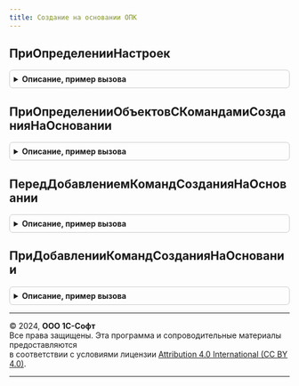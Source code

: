```yaml
---
title: Создание на основании ОПК
---
```



## ПриОпределенииНастроек
<details style="margin: 1em 0; padding: 0.5em; border: 1px solid #ccc; border-radius: 6px;">

<summary style="font-weight: bold; cursor: pointer;">Описание, пример вызова</summary>

```bsl

// Переопределяет настройки команд ввода на основании.
//
// Параметры:
//  Настройки - Структура - настройки подсистемы:
//   * ИспользоватьКомандыВводаНаОсновании - Булево - разрешает использование программных команд ввода на основании
//                                                    вместо штатных. Значение по умолчанию: Истина.
//
Процедура ПриОпределенииНастроек(Настройки) Экспорт
```

Пример вызова
```bsl
СозданиеНаОснованииОПК.ПриОпределенииНастроек(Настройки) 
```
</details>

## ПриОпределенииОбъектовСКомандамиСозданияНаОсновании
<details style="margin: 1em 0; padding: 0.5em; border: 1px solid #ccc; border-radius: 6px;">

<summary style="font-weight: bold; cursor: pointer;">Описание, пример вызова</summary>

```bsl

// Определяет список объектов конфигурации, в модулях менеджеров которых предусмотрена процедура
// ДобавитьКомандыСозданияНаОсновании, формирующая команды создания на основании объектов.
// Синтаксис процедуры ДобавитьКомандыСозданияНаОсновании см. в документации.
//
// Параметры:
//   Объекты - Массив - объекты метаданных (ОбъектМетаданных) с командами создания на основании.
//
// Пример:
//  Объекты.Добавить(Метаданные.Справочники.Организации);
//
Процедура ПриОпределенииОбъектовСКомандамиСозданияНаОсновании(Объекты) Экспорт
```

Пример вызова
```bsl
СозданиеНаОснованииОПК.ПриОпределенииОбъектовСКомандамиСозданияНаОсновании(Объекты) 
```
</details>

## ПередДобавлениемКомандСозданияНаОсновании
<details style="margin: 1em 0; padding: 0.5em; border: 1px solid #ccc; border-radius: 6px;">

<summary style="font-weight: bold; cursor: pointer;">Описание, пример вызова</summary>

```bsl

// Вызывается для формирования списка команд создания на основании КомандыСозданияНаОсновании, однократно для при первой
// необходимости, а затем результат кэшируется с помощью модуля с повторным использованием возвращаемых значений.
// Здесь можно определить команды создания на основании, общие для большинства объектов конфигурации.
//
// Параметры:
//   КомандыСозданияНаОсновании - ТаблицаЗначений - сформированные команды для вывода в подменю:
//
//     Общие настройки:
//       * Идентификатор - Строка - Идентификатор команды.
//
//     Настройки внешнего вида:
//       * Представление - Строка   - Представление команды в форме.
//       * Важность      - Строка   - Группа в подменю, в которой следует вывести эту команду.
//                                    Допустимо использовать: "Важное", "Обычное" и "СмТакже".
//       * Порядок       - Число    - Порядок размещения команды в подменю. Используется для настройки под конкретное
//                                    рабочее место.
//       * Картинка      - Картинка - Картинка команды.
//
//     Настройки видимости и доступности:
//       * ТипПараметра - ОписаниеТипов - Типы объектов, для которых предназначена эта команда.
//       * ВидимостьВФормах    - Строка - Имена форм через запятую, в которых должна отображаться команда.
//                                        Используется когда состав команд отличается для различных форм.
//       * ФункциональныеОпции - Строка - Имена функциональных опций через запятую, определяющих видимость команды.
//       * УсловияВидимости    - Массив - Определяет видимость команды в зависимости от контекста.
//                                        Для регистрации условий следует использовать процедуру
//                                        ПодключаемыеКоманды.ДобавитьУсловиеВидимостиКоманды().
//                                        Условия объединяются по "И".
//       * ИзменяетВыбранныеОбъекты - Булево - Определяет доступность команды в ситуации,
//                                        когда у пользователя нет прав на изменение объекта.
//                                        Если Истина, то в описанной выше ситуации кнопка будет недоступна.
//                                        Необязательный. Значение по умолчанию: Ложь.
//
//     Настройки процесса выполнения:
//       * МножественныйВыбор - Булево, Неопределено - Если Истина, то команда поддерживает множественный выбор.
//             В этом случае в параметре выполнения будет передан список ссылок.
//             Необязательный. Значение по умолчанию: Ложь.
//       * РежимЗаписи - Строка - Действия, связанные с записью объекта, которые выполняются перед обработчиком команды.
//             "НеЗаписывать"          - Объект не записывается, а в параметрах обработчика вместо ссылок передается
//                                       вся форма. В этом режиме рекомендуется работать напрямую с формой,
//                                       которая передается в структуре 2 параметра обработчика команды.
//             "ЗаписыватьТолькоНовые" - Записывать новые объекты.
//             "Записывать"            - Записывать новые и модифицированные объекты.
//             "Проводить"             - Проводить документы.
//             Перед записью и проведением у пользователя запрашивается подтверждение.
//             Необязательный. Значение по умолчанию: "Записывать".
//       * ТребуетсяРаботаСФайлами - Булево - Если Истина, то в веб-клиенте предлагается
//             установить расширение работы с файлами.
//             Необязательный. Значение по умолчанию: Ложь.
//
//     Настройки обработчика:
//       * Менеджер - Строка - Объект, отвечающий за выполнение команды.
//       * ИмяФормы - Строка - Имя формы, которую требуется получить для выполнения команды.
//             Если Обработчик не указан, то у формы вызывается метод "Открыть".
//       * ПараметрыФормы - Неопределено, ФиксированнаяСтруктура - Необязательный. Параметры формы, указанной в ИмяФормы.
//       * Обработчик - Строка - Описание процедуры, обрабатывающей основное действие команды.
//             Формат "<ИмяОбщегоМодуля>.<ИмяПроцедуры>" используется когда процедура размещена в общем модуле.
//             Формат "<ИмяПроцедуры>" используется в следующих случаях:
//               - Если ИмяФормы заполнено то в модуле указанной формы ожидается клиентская процедура.
//               - Если ИмяФормы не заполнено то в модуле менеджера этого объекта ожидается серверная процедура.
//       * ДополнительныеПараметры - ФиксированнаяСтруктура - Необязательный. Параметры обработчика, указанного в Обработчик.
//
//   Параметры - Структура - Сведения о контексте исполнения.
//       * ИмяФормы - Строка - Полное имя формы.
//
//   СтандартнаяОбработка - Булево - Если установить в Ложь, то событие "ДобавитьКомандыСозданияНаОсновании" менеджера
//                                   объекта не будет вызвано.
//
Процедура ПередДобавлениемКомандСозданияНаОсновании(КомандыСозданияНаОсновании, Параметры, СтандартнаяОбработка) Экспорт
```

Пример вызова
```bsl
СозданиеНаОснованииОПК.ПередДобавлениемКомандСозданияНаОсновании(КомандыСозданияНаОсновании, Параметры, СтандартнаяОбработка) 
```
</details>

## ПриДобавленииКомандСозданияНаОсновании
<details style="margin: 1em 0; padding: 0.5em; border: 1px solid #ccc; border-radius: 6px;">

<summary style="font-weight: bold; cursor: pointer;">Описание, пример вызова</summary>

```bsl

// Определяет список команд создания на основании. Вызывается перед вызовом "ДобавитьКомандыСозданияНаОсновании" модуля
// менеджера объекта.
//
// Параметры:
//  Объект - ОбъектМетаданных - объект, для которого добавляются команды.
//  КомандыСозданияНаОсновании - см. СозданиеНаОснованииПереопределяемый.ПередДобавлениемКомандСозданияНаОсновании.КомандыСозданияНаОсновании
//  Параметры - см. СозданиеНаОснованииПереопределяемый.ПередДобавлениемКомандСозданияНаОсновании.Параметры
//  СтандартнаяОбработка - Булево - Если установить в Ложь, то событие "ДобавитьКомандыСозданияНаОсновании" менеджера
//                                  объекта не будет вызвано.
//
Процедура ПриДобавленииКомандСозданияНаОсновании(Объект, КомандыСозданияНаОсновании, Параметры, СтандартнаяОбработка) Экспорт
```

Пример вызова
```bsl
СозданиеНаОснованииОПК.ПриДобавленииКомандСозданияНаОсновании(Объект, КомандыСозданияНаОсновании, Параметры, СтандартнаяОбработка) 
```
</details>

---

© 2024, **ООО 1С-Софт**  
Все права защищены. Эта программа и сопроводительные материалы предоставляются  
в соответствии с условиями лицензии [Attribution 4.0 International (CC BY 4.0)](https://creativecommons.org/licenses/by/4.0/legalcode).

---
